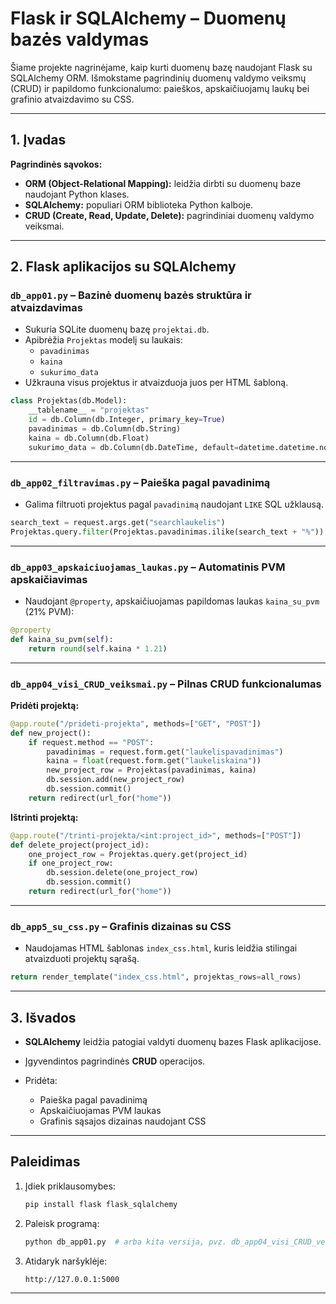 
# Flask ir SQLAlchemy – Duomenų bazės valdymas

Šiame projekte nagrinėjame, kaip kurti duomenų bazę naudojant Flask su SQLAlchemy ORM. Išmokstame pagrindinių duomenų valdymo veiksmų (CRUD) ir papildomo funkcionalumo: paieškos, apskaičiuojamų laukų bei grafinio atvaizdavimo su CSS.

---

## 1. Įvadas

**Pagrindinės sąvokos:**

- **ORM (Object-Relational Mapping):** leidžia dirbti su duomenų baze naudojant Python klases.
- **SQLAlchemy:** populiari ORM biblioteka Python kalboje.
- **CRUD (Create, Read, Update, Delete):** pagrindiniai duomenų valdymo veiksmai.

---

## 2. Flask aplikacijos su SQLAlchemy

### `db_app01.py` – Bazinė duomenų bazės struktūra ir atvaizdavimas

- Sukuria SQLite duomenų bazę `projektai.db`.
- Apibrėžia `Projektas` modelį su laukais:
  - `pavadinimas`
  - `kaina`
  - `sukurimo_data`
- Užkrauna visus projektus ir atvaizduoja juos per HTML šabloną.

```python
class Projektas(db.Model):
    __tablename__ = "projektas"
    id = db.Column(db.Integer, primary_key=True)
    pavadinimas = db.Column(db.String)
    kaina = db.Column(db.Float)
    sukurimo_data = db.Column(db.DateTime, default=datetime.datetime.now)
````

---

### `db_app02_filtravimas.py` – Paieška pagal pavadinimą

* Galima filtruoti projektus pagal `pavadinimą` naudojant `LIKE` SQL užklausą.

```python
search_text = request.args.get("searchlaukelis")
Projektas.query.filter(Projektas.pavadinimas.ilike(search_text + "%"))
```

---

### `db_app03_apskaiciuojamas_laukas.py` – Automatinis PVM apskaičiavimas

* Naudojant `@property`, apskaičiuojamas papildomas laukas `kaina_su_pvm` (21% PVM):

```python
@property
def kaina_su_pvm(self):
    return round(self.kaina * 1.21)
```

---

### `db_app04_visi_CRUD_veiksmai.py` – Pilnas CRUD funkcionalumas

**Pridėti projektą:**

```python
@app.route("/prideti-projekta", methods=["GET", "POST"])
def new_project():
    if request.method == "POST":
        pavadinimas = request.form.get("laukelispavadinimas")
        kaina = float(request.form.get("laukeliskaina"))
        new_project_row = Projektas(pavadinimas, kaina)
        db.session.add(new_project_row)
        db.session.commit()
    return redirect(url_for("home"))
```

**Ištrinti projektą:**

```python
@app.route("/trinti-projekta/<int:project_id>", methods=["POST"])
def delete_project(project_id):
    one_project_row = Projektas.query.get(project_id)
    if one_project_row:
        db.session.delete(one_project_row)
        db.session.commit()
    return redirect(url_for("home"))
```

---

### `db_app5_su_css.py` – Grafinis dizainas su CSS

* Naudojamas HTML šablonas `index_css.html`, kuris leidžia stilingai atvaizduoti projektų sąrašą.

```python
return render_template("index_css.html", projektas_rows=all_rows)
```

---

## 3. Išvados

* **SQLAlchemy** leidžia patogiai valdyti duomenų bazes Flask aplikacijose.
* Įgyvendintos pagrindinės **CRUD** operacijos.
* Pridėta:

  * Paieška pagal pavadinimą
  * Apskaičiuojamas PVM laukas
  * Grafinis sąsajos dizainas naudojant CSS

---

## Paleidimas

1. Įdiek priklausomybes:

   ```bash
   pip install flask flask_sqlalchemy
   ```

2. Paleisk programą:

   ```bash
   python db_app01.py  # arba kita versija, pvz. db_app04_visi_CRUD_veiksmai.py
   ```

3. Atidaryk naršyklėje:

   ```
   http://127.0.0.1:5000
   ```

---

